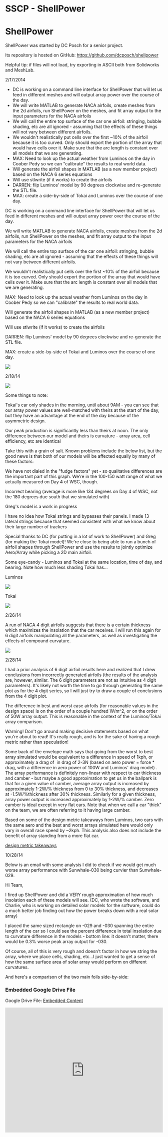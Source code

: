 # SSCP - ShellPower

# ShellPower

ShellPower was started by DC Posch for a senior project. 

Its repository is hosted on GitHub: https://github.com/dcposch/shellpower

Helpful tip: if files will not load, try exporting in ASCII both from Solidworks and MeshLab.

2/17/2014

* DC is working on a command line interface for ShellPower that will let us feed in different meshes and will output array power over the course of the day.
* We will write MATLAB to generate NACA airfoils, create meshes from the 2d airfoils, run ShellPower on the meshes, and fit array output to the input parameters for the NACA airfoils
* We will call the entire top surface of the car one airfoil: stringing, bubble shading, etc are all ignored - assuming that the effects of these things will not vary between different airfoils.
* We wouldn't realistically put cells over the first ~10% of the airfoil because it is too curved. Only should export the portion of the array that would have cells over it. Make sure that the arc length is constant over all models that we are generating.
* MAX: Need to look up the actual weather from Luminos on the day in Coober Pedy so we can "calibrate" the results to real world data. 
* Will generate the airfoil shapes in MATLAB (as a new member project) based on the NACA 6 series equations
* Will use stlwrite (if it works) to create the airfoils
* DARREN: flip Luminos' model by 90 degrees clockwise and re-generate the STL file. 
* MAX: create a side-by-side of Tokai and Luminos over the course of one day.

DC is working on a command line interface for ShellPower that will let us feed in different meshes and will output array power over the course of the day.

We will write MATLAB to generate NACA airfoils, create meshes from the 2d airfoils, run ShellPower on the meshes, and fit array output to the input parameters for the NACA airfoils

We will call the entire top surface of the car one airfoil: stringing, bubble shading, etc are all ignored - assuming that the effects of these things will not vary between different airfoils.

We wouldn't realistically put cells over the first ~10% of the airfoil because it is too curved. Only should export the portion of the array that would have cells over it. Make sure that the arc length is constant over all models that we are generating.

MAX: Need to look up the actual weather from Luminos on the day in Coober Pedy so we can "calibrate" the results to real world data. 

Will generate the airfoil shapes in MATLAB (as a new member project) based on the NACA 6 series equations

Will use stlwrite (if it works) to create the airfoils

DARREN: flip Luminos' model by 90 degrees clockwise and re-generate the STL file. 

MAX: create a side-by-side of Tokai and Luminos over the course of one day.

![](../../../../assets/image_5a931e5cfd.jpg)

2/18/14

![](../../../../assets/image_371992c817.png)

Some things to note:

Tokai's car only shades in the morning, until about 9AM - you can see that our array power values are well-matched with theirs at the start of the day, but they have an advantage at the end of the day because of the asymmetric design.

Our peak production is significantly less than theirs at noon. The only difference between our model and theirs is curvature - array area, cell efficiency, etc are identical

Take this with a grain of salt. Known problems include the below list, but the good news is that both of our models will be affected equally by many of these factors:

We have not dialed in the "fudge factors" yet - so qualitative differences are the important part of this graph. We're in the 100-150 watt range of what we actually measured on Day 4 of WSC, though.

Incorrect bearing (average is more like 134 degrees on Day 4 of WSC, not the 180 degrees due south that we simulated with)

Greg's model is a work in progress

I have no idea how Tokai strings and bypasses their panels. I made 13 lateral strings because that seemed consistent with what we know about their large number of trackers

Special thanks to DC (for putting in a lot of work to ShellPower) and Greg (for making the Tokai model)! We're close to being able to run a bunch of airfoil shapes through ShellPower and use the results to jointly optimize Aero/Array while picking a 2D main airfoil.

Some eye-candy - Luminos and Tokai at the same location, time of day, and bearing. Note how much less shading Tokai has...

Luminos

![](../../../../assets/image_daea417c17.png)

Tokai

![](../../../../assets/image_bdb6d7bc4b.png)

2/26/14

A run of NACA 4 digit airfoils suggests that there is a certain thickness which maximizes the insolation that the car receives. I will run this again for 6 digit airfoils manipulating all the parameters, as well as investigating the effects of compound curvature.

![](../../../../assets/image_f4a7e0b97f.png)

2/28/14

I had a prior analysis of 6 digit airfoil results here and realized that I drew conclusions from incorrectly generated airfoils (the results of the analysis are, however, similar. The 6 digit parameters are not as intuitive as 4 digit parameters). It's likely not worth the time to go through generating the same plot as for the 4 digit series, so I will just try to draw a couple of conclusions from the 4 digit plot. 

The difference in best and worst case airfoils (for reasonable values in the design space) is on the order of a couple hundred W/m^2, or on the order of 50W array output. This is reasonable in the context of the Luminos/Tokai array comparison.

Warning! Don't go around making decisive statements based on what you're about to read! It's really rough, and is for the sake of having a rough metric rather than speculation! 

Some back of the envelope math says that going from the worst to best array simulated would be equivalent to a difference in speed of 1kph, or approximately a drag of  in drag of 2-3N (based on aero power = force * drag, with a difference in aero power of 100W and Luminos' drag model) . The array performance is definitely non-linear with respect to car thickness and camber - but maybe a good approximation to get us in the ballpark is that for a given value of camber, average array output is increased by approximately 1-2W/% thickness from 0 to 30% thickness, and decreases at -1.5W/%thickness after 30% thickness. Similarly for a given thickness, array power output is increased approximately by 1-2W/% camber. Zero camber is ideal except in very flat cars. Note that when we call a car "thick" on the team, we are often referring to it having large camber.

Based on some of the design metric takeaways from Luminos, two cars with the same aero and the best and worst arrays simulated here would only vary in overall race speed by ~2kph. This analysis also does not include the benefit of array standing from a more flat car.

[ design metric takeaways](/home/general-design-principles/design-metrics)

10/28/14

Below is an email with some analysis I did to check if we would get much worse array performance with Sunwhale-030 being curvier than Sunwhale-029.

Hi Team,

I fired up ShellPower and did a VERY rough approximation of how much insolation each of these models will see. (DC, who wrote the software, and Charlie, who is working on detailed solar models for the software, could do a much better job finding out how the power breaks down with a real solar array)

I placed the same sized rectangle on -029 and -030 spanning the entire length of the car so I could see the percent difference in total insolation due to curvature difference in the models - bottom line: it doesn't matter, there would be 0.3% worse peak array output for -030.

Of course, all of this is very rough and doesn't factor in how we string the array, where we place cells, shading, etc...I just wanted to get a sense of how the same surface area of solar array would perform on different curvatures.

And here's a comparison of the two main foils side-by-side:

[](https://drive.google.com/folderview?id=1Lih9KmL4VtY_3VXp5INrgPYTJBPCCI_h)

### Embedded Google Drive File

Google Drive File: [Embedded Content](https://drive.google.com/embeddedfolderview?id=1Lih9KmL4VtY_3VXp5INrgPYTJBPCCI_h#list)

<iframe width="100%" height="400" src="https://drive.google.com/embeddedfolderview?id=1Lih9KmL4VtY_3VXp5INrgPYTJBPCCI_h#list" frameborder="0"></iframe>

